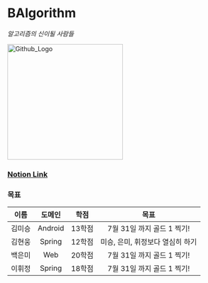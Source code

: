 # BAlgorithm
_알고리즘의 신이될 사람들_


<img src="https://user-images.githubusercontent.com/79785454/160286473-82fdba25-0773-4808-9292-cd51bf1ebf9f.png" height="260px" title="Github_Logo"/>


### [Notion Link](https://splashy-titanium-d07.notion.site/f6c4af56db8d4d7ab7dfb5b4f11c7710)



### 목표
|이름|도메인|학점|목표|
|:-:|:-:|:-:|:-:|
|김미승|Android|13학점|7월 31일 까지 골드 1 찍기!|
|김현웅|Spring|12학점|미승, 은미, 휘정보다 열심히 하기|
|백은미|Web|20학점|7월 31일 까지 골드 1 찍기!|
|이휘정|Spring|18학점|7월 31일 까지 골드 1 찍기!|
